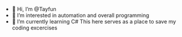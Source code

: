 - 👋 Hi, I’m @Tayfun
- 👀 I’m interested in automation and overall programming
- 🌱 I’m currently learning C#
This here serves as a place to save my coding excercises

<!---
tayph00n/tayph00n is a ✨ special ✨ repository because its `README.md` (this file) appears on your GitHub profile.
You can click the Preview link to take a look at your changes.
--->
